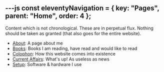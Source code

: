 ---js
const eleventyNavigation = {
	key: "Pages",
	parent: "Home",
	order: 4
};
---

Content which is not chronological. These are in perpetual flux. Nothing should be taken as granted (that also goes for the entire website).

- [About](/about): A page about me
- [Books](/books): Books I am reading, have read and would like to read
- [Colophon](/colophon): How this website comes into existence
- [Current Affairs](/current-affairs): What's up! As useless as news
- [Setup](/setup): Software & hardware I use
